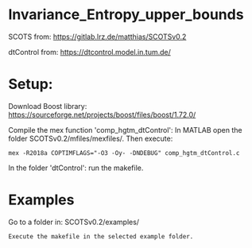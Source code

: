 # Invariance_Entropy_upper_bounds
SCOTS from: https://gitlab.lrz.de/matthias/SCOTSv0.2 

dtControl from: https://dtcontrol.model.in.tum.de/

# Setup:

Download Boost library: https://sourceforge.net/projects/boost/files/boost/1.72.0/

Compile the mex function 'comp_hgtm_dtControl': In MATLAB open the folder SCOTSv0.2/mfiles/mexfiles/. Then execute:
	
	mex -R2018a COPTIMFLAGS="-O3 -Oy- -DNDEBUG" comp_hgtm_dtControl.c

In the folder 'dtControl': run the makefile.

# Examples

Go to a folder in: SCOTSv0.2/examples/
	
	Execute the makefile in the selected example folder. 


